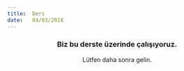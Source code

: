 ```yaml
---
title:  Ders
date:   04/03/2018
---
```


### <center>Biz bu derste üzerinde çalışıyoruz.</center>
<center>Lütfen daha sonra gelin.</center>